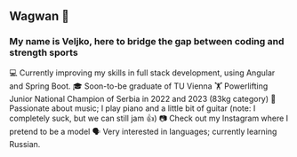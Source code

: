 ## Wagwan 👋
### My name is Veljko, here to bridge the gap between coding and strength sports
💻 Currently improving my skills in full stack development, using Angular and Spring Boot.
🎓 Soon-to-be graduate of TU Vienna
🏋️ Powerlifting Junior National Champion of Serbia in 2022 and 2023 (83kg category)
🎼 Passionate about music; I play piano and a little bit of guitar (note: I completely suck, but we can still jam 👍)
📷 Check out my Instagram where I pretend to be a model
🗣️ Very interested in languages; currently learning Russian.

